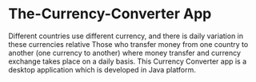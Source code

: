 # The-Currency-Converter App
Different countries use different currency, and there is daily variation in these currencies relative Those who transfer money from one country to another (one currency to another) where money transfer and currency exchange takes place on a daily basis. This  Currency Converter app is a desktop application which is developed in Java platform.
